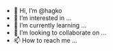- 👋 Hi, I’m @hagko
- 👀 I’m interested in ...
- 🌱 I’m currently learning ...
- 💞️ I’m looking to collaborate on ...
- 📫 How to reach me ...

<!---
hagko/hagko is a ✨ special ✨ repository because its `README.md` (this file) appears on your GitHub profile.
You can click the Preview link to take a look at your changes.
--->
